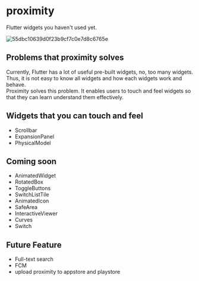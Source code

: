 


# proximity

Flutter widgets you haven't used yet.  
  
  
![55dbc10639d0f23b9cf7c0e7d8c6765e](https://user-images.githubusercontent.com/28733986/116259353-b05e8800-a7b0-11eb-8a50-a1cb05ebcb39.gif)

## Problems that proximity solves
Currently, Flutter has a lot of useful pre-built widgets, no, too many widgets.  
Thus, it is not easy to know all widgets and how each widgets work and behave.  
Proximity solves this problem. It enables users to touch and feel widgets so that they can learn understand them effectively.



## Widgets that you can touch and feel

- Scrollbar
- ExpansionPanel
- PhysicalModel

## Coming soon
- AnimatedWidget
- RotatedBox
- ToggleButtons
- SwitchListTile
- AnimatedIcon
- SafeArea
- InteractiveViewer
- Curves
- Switch

## Future Feature
- Full-text search
- FCM
- upload proximity to appstore and playstore
